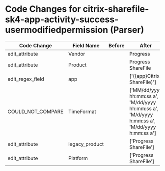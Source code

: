 # Code Changes for citrix-sharefile-sk4-app-activity-success-usermodifiedpermission (Parser)

| Code Change | Field Name | Before | After |
|-------------|------------|--------|-------|
| edit_attribute | Vendor |  | Progress |
| edit_attribute | Product |  | Progress ShareFile |
| edit_regex_field | app |  | ['({app}Citrix ShareFile)'] |
| COULD_NOT_COMPARE | TimeFormat |  | ['MM/dd/yyyy hh:mm:ss a', 'M/dd/yyyy hh:mm:ss a', 'M/d/yyyy h:mm:ss a', 'M/dd/yyyy h:mm:ss a'] |
| edit_attribute | legacy_product |  | ['Progress ShareFile'] |
| edit_attribute | Platform |  | ['Progress ShareFile'] |